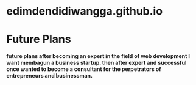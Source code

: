 # edimdendidiwangga.github.io
# Future Plans
**future plans after becoming an expert in the field of web development I want membagun a business startup. then after expert and successful once wanted to become a consultant for the perpetrators of entrepreneurs and businessman.**
